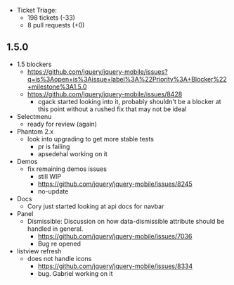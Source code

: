 * Ticket Triage:
  * 198 tickets (-33)
  * 8 pull requests (+0)

## 1.5.0
* 1.5 blockers
  * https://github.com/jquery/jquery-mobile/issues?q=is%3Aopen+is%3Aissue+label%3A%22Priority%3A+Blocker%22+milestone%3A1.5.0
  * https://github.com/jquery/jquery-mobile/issues/8428
    * cgack started looking into it, probably shouldn't be a blocker at this point without a rushed fix that may not be ideal
* Selectmenu
  * ready for review (again)
* Phantom 2.x
  * look into upgrading to get more stable tests
    * pr is failing
    * apsedehal working on it
* Demos
  * fix remaining demos issues
    * still WIP
    * https://github.com/jquery/jquery-mobile/issues/8245
    * no-update
* Docs
  * Cory just started looking at api docs for navbar
* Panel
  * Dismissible: Discussion on how data-dismissible attribute should be handled in general.
    * https://github.com/jquery/jquery-mobile/issues/7036
    * Bug re opened
* listview refresh
  * does not handle icons
    * https://github.com/jquery/jquery-mobile/issues/8334
    * bug. Gabriel working on it
